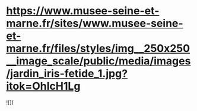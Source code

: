 # https://www.musee-seine-et-marne.fr/sites/www.musee-seine-et-marne.fr/files/styles/img__250x250__image_scale/public/media/images/jardin_iris-fetide_1.jpg?itok=OhIcH1Lg

![](
